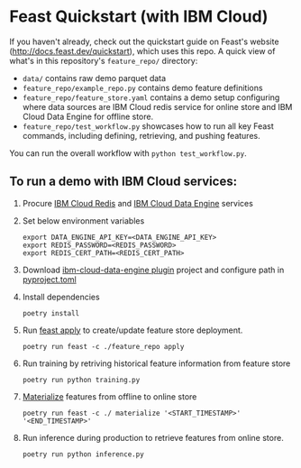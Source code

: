 # Feast Quickstart (with IBM Cloud)
If you haven't already, check out the quickstart guide on Feast's website (http://docs.feast.dev/quickstart), which 
uses this repo. A quick view of what's in this repository's `feature_repo/` directory:

* `data/` contains raw demo parquet data
* `feature_repo/example_repo.py` contains demo feature definitions
* `feature_repo/feature_store.yaml` contains a demo setup configuring where data sources are IBM Cloud redis service for online store and IBM Cloud Data Engine for offline store.
* `feature_repo/test_workflow.py` showcases how to run all key Feast commands, including defining, retrieving, and pushing features. 

You can run the overall workflow with `python test_workflow.py`.

## To run a demo with IBM Cloud services:

1. Procure [IBM Cloud Redis](https://www.ibm.com/cloud/databases-for-redis) and [IBM Cloud Data Engine](https://www.ibm.com/cloud/data-engine) services
2. Set below environment variables
   ```
   export DATA_ENGINE_API_KEY=<DATA_ENGINE_API_KEY>
   export REDIS_PASSWORD=<REDIS_PASSWORD>
   export REDIS_CERT_PATH=<REDIS_CERT_PATH>
   ```
3. Download [ibm-cloud-data-engine plugin](https://github.ibm.com/CIO-Hackathon-2022/spectacular) project and configure path in [pyproject.toml](https://github.ibm.com/Abhay-Ratnaparkhi1/hackathon-demo/blob/main/feature_repo/pyproject.toml)
4. Install dependencies
   
   ```
   poetry install
   ```
4. Run [feast apply](https://docs.feast.dev/reference/feast-cli-commands#apply) to create/update feature store deployment.
   ```
   poetry run feast -c ./feature_repo apply
   ```
5. Run training by retriving historical feature information from feature store
   ```
   poetry run python training.py
   ```
6. [Materialize](https://docs.feast.dev/reference/feast-cli-commands#materialize) features from offline to online store
   ```
   poetry run feast -c ./ materialize '<START_TIMESTAMP>'  '<END_TIMESTAMP>'
   ```
7. Run inference during production to retrieve features from online store.
   ```
   poetry run python inference.py
   ```